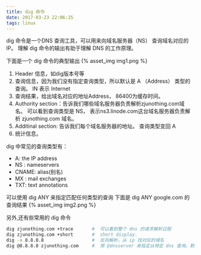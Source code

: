 ```yaml
---
title: dig 命令
date: 2017-03-23 22:06:25
tags: linux
---
```

dig 命令是一个DNS 查询工具，可以用来向域名服务器（NS） 查询域名对应的 IP。
理解 dig 命令的输出有助于理解 DNS 的工作原理。

下面是一个 dig 命令的典型输出
{% asset_img img1.png %}
1. Header 信息，如dig版本号等
2. 查询信息，因为我们没有指定查询类型，所以默认是 A （Address） 类型的查询。 IN 表示 Internet 
3. 查询结果，给出域名对应的地址Address， 86400为缓存时间。
4. Authority section：告诉我们哪些域名服务器负责解析zjunothing.com域名。 可以看到查询类型是 NS， 表示ns3.linode.com这台域名服务器负责解析 zjunothing.com 域名。
5. Additinal section: 告诉我们每个域名服务器的地址。 查询类型变回 A
6. 统计信息。

dig 中常见的查询类型有：
* A:   the IP address
* NS : nameservers
* CNAME: alias(别名)
* MX : mail exchanges
* TXT: text annotations

可以使用 dig ANY 来指定匹配任何类型的查询
下面是 dig ANY google.com 的查询结果
{% asset_img img2.png %}


另外,还有些常用的 dig 命令
```bash
dig zjunothing.com +trace       #  可以看到整个 dns 的请求解析过程
dig zjunothing.com +short       #  short display. 
dig -x 8.8.8.8                  #  反向解析，从 ip 找对应的域名
dig @8.8.8.8 zjunothing.com     #  用 @dnsserver 来指定从特定 dns 查询。默认的 dnsserver 定义在  /etc/resolv.conf 
```




